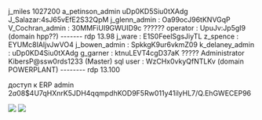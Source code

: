 j_miles 1027200
a_petinson_admin uDp0KD5Siu0tXAdg
J_Salazar:4sJ65vEfE2S32QpM
 j_glenn_admin : Oa99ocJ96tKNVGqP
V_Cochran_admin : 30MMFiUI9GWUID9c  ??????
operator : UpuJv:Jp5gI9 (domain hpp??) ------- rdp 13.98
 j_ware : E1S0FeelSgsJiyTL
  z_spence : EYUMc8IAljvJwVO4
j_bowen_admin : SpkkgK9ur6vkmZ09
 k_delaney_admin : uDp0KD4Siu0tXAdg
g_garner : ktnuLEVT4cgD37aK  ?????
Administrator KibersP@ssw0rds1233  (Master) sql
user : WzCHx0vkyQfNTLKv (domain POWERPLANT) -------- rdp 13.100



доступ к ERP
admin $2a$08$4U7qHXnrK5JDH4qqmpdhKOD9F5Rw011y41ilyHL7/Q.EhGWECEP96

![](../../../attachment/Pasted%20image%2020241125154638.png) 
![](../../../attachment/Pasted%20image%2020241125164029.png)